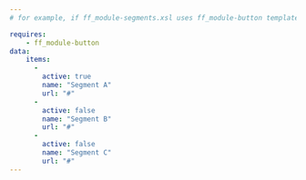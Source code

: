 ```yaml
---
# for example, if ff_module-segments.xsl uses ff_module-button template, specify here

requires: 
    - ff_module-button 
data:
    items:
      -
        active: true
        name: "Segment A"
        url: "#"
      -
        active: false
        name: "Segment B"
        url: "#"
      -
        active: false
        name: "Segment C"
        url: "#"
---
```

